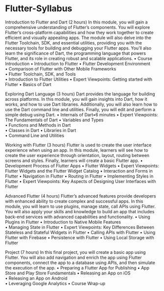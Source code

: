 # Flutter-Syllabus

Introduction to Flutter and Dart (2 hours)
In this module, you will gain a comprehensive understanding of Flutter’s components. You will explore Flutter’s cross-platform capabilities and how they work together to create efficient and visually appealing apps. The module will also delve into the Flutter Toolchain, SDK, and essential utilities, providing you with the necessary tools for building and debugging your Flutter apps. You’ll also learn the significance of Dart, the programming language that powers Flutter, and its role in creating robust and scalable applications.
•	Course Introduction 
•	Introduction to Flutter 
•	Flutter Development Environment  
•	Comparison of Flutter with Other Mobile Frameworks  
•	Flutter Toolchain, SDK, and Tools  
•	Introduction to Flutter Utilities 
•	Expert Viewpoints: Getting started with Flutter 
•	Basics of Dart

Exploring Dart Language (3 hours)
Dart provides the language for building across platforms. In this module, you will gain insights into Dart, how it works, and how to use Dart libraries. Additionally, you will also learn how to use the Dart command line and utilities. Finally, you will edit and perform a simple debug using Dart.
•	Internals of Dart•6 minutes 
•	Expert Viewpoints: The Fundamentals of Dart
•	Variables and Types  
•	Functions and Methods in Dart  
•	Classes in Dart 
•	Libraries in Dart  
•	Command Line and Utilities 

Working with Flutter (3 hours)
Flutter is used to create the user interface experience when using an app. In this module, learners will see how to create the user experience through orientation, layout, routing between screens and styles. Finally, learners will create a basic Flutter app.
•	Development Process of Flutter Apps 
•	Flutter Widgets 
•	Expert Viewpoints: Flutter Widgets and the Flutter Widget Catalog 
•	Interaction and Forms in Flutter 
•	Navigation in Flutter 
•	Routing in Flutter 
•	Implementing Styles in Flutter 
•	Expert Viewpoints: Key Aspects of Designing User Interfaces with Flutter

Advanced Flutter (4 hours)
Flutter’s advanced features provide developers with enhanced ability to create complex and successful apps. In this module, you will learn to use plugins, manage state, call APIs using Flutter. You will also apply your skills and knowledge to build an app that includes back-end services with advanced capabilities and functionality.
•	Using Plugins in Flutter 
•	Introduction to Native Mobile Features  
•	Managing State in Flutter 
•	Expert Viewpoints: Key Differences Between Stateless and Stateful Widgets in Flutter 
•	Calling APIs with Flutter 
•	Using Flutter with Firebase
•	Persistence with Flutter 
•	Using Local Storage with Flutter

Project (7 hours)
In this final project, you will create a basic app using Flutter. You will also add navigation and enrich the app using Flutter components, connect the app to a database using APIs, and then simulate the execution of the app.
•	Preparing a Flutter App for Publishing 
•	App Store and Play Store Fundamentals 
•	Releasing an App on iOS  
•	Releasing an App on Android  
•	Leveraging Google Analytics 
•	Course Wrap-up





